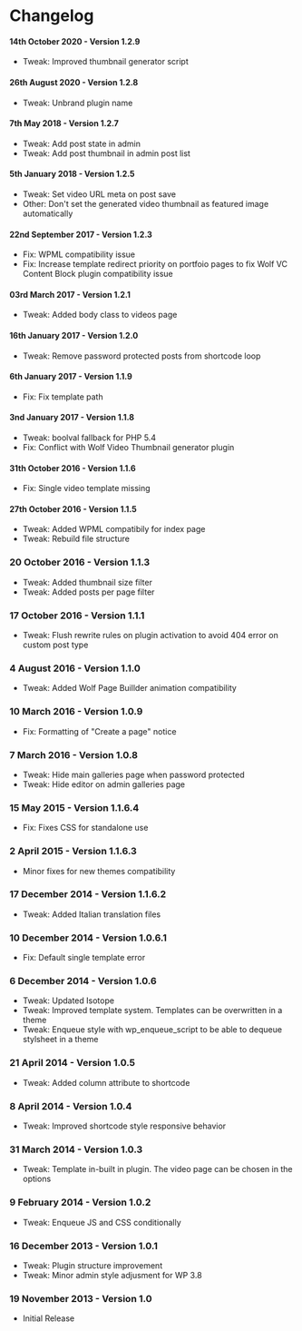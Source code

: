 # Changelog

#### 14th October 2020 - Version 1.2.9

-   Tweak: Improved thumbnail generator script

#### 26th August 2020 - Version 1.2.8

-   Tweak: Unbrand plugin name

#### 7th May 2018 - Version 1.2.7

-   Tweak: Add post state in admin
-   Tweak: Add post thumbnail in admin post list

#### 5th January 2018 - Version 1.2.5

-   Tweak: Set video URL meta on post save
-   Other: Don't set the generated video thumbnail as featured image automatically

#### 22nd September 2017 - Version 1.2.3

-   Fix: WPML compatibility issue
-   Fix: Increase template redirect priority on portfoio pages to fix Wolf VC Content Block plugin compatibility issue

#### 03rd March 2017 - Version 1.2.1

-   Tweak: Added body class to videos page

#### 16th January 2017 - Version 1.2.0

-   Tweak: Remove password protected posts from shortcode loop

#### 6th January 2017 - Version 1.1.9

-   Fix: Fix template path

#### 3nd January 2017 - Version 1.1.8

-   Tweak: boolval fallback for PHP 5.4
-   Fix: Conflict with Wolf Video Thumbnail generator plugin

#### 31th October 2016 - Version 1.1.6

-   Fix: Single video template missing

#### 27th October 2016 - Version 1.1.5

-   Tweak: Added WPML compatibily for index page
-   Tweak: Rebuild file structure

### 20 October 2016 - Version 1.1.3

-   Tweak: Added thumbnail size filter
-   Tweak: Added posts per page filter

### 17 October 2016 - Version 1.1.1

-   Tweak: Flush rewrite rules on plugin activation to avoid 404 error on custom post type

### 4 August 2016 - Version 1.1.0

-   Tweak: Added Wolf Page Buillder animation compatibility

### 10 March 2016 - Version 1.0.9

-   Fix: Formatting of "Create a page" notice

### 7 March 2016 - Version 1.0.8

-   Tweak: Hide main galleries page when password protected
-   Tweak: Hide editor on admin galleries page

### 15 May 2015 - Version 1.1.6.4

-   Fix: Fixes CSS for standalone use

### 2 April 2015 - Version 1.1.6.3

-   Minor fixes for new themes compatibility

### 17 December 2014 - Version 1.1.6.2

-   Tweak: Added Italian translation files

### 10 December 2014 - Version 1.0.6.1

-   Fix: Default single template error

### 6 December 2014 - Version 1.0.6

-   Tweak: Updated Isotope
-   Tweak: Improved template system. Templates can be overwritten in a theme
-   Tweak: Enqueue style with wp_enqueue_script to be able to dequeue stylsheet in a theme

### 21 April 2014 - Version 1.0.5

-   Tweak: Added column attribute to shortcode

### 8 April 2014 - Version 1.0.4

-   Tweak: Improved shortcode style responsive behavior

### 31 March 2014 - Version 1.0.3

-   Tweak: Template in-built in plugin. The video page can be chosen in the options

### 9 February 2014 - Version 1.0.2

-   Tweak: Enqueue JS and CSS conditionally

### 16 December 2013 - Version 1.0.1

-   Tweak: Plugin structure improvement
-   Tweak: Minor admin style adjusment for WP 3.8

### 19 November 2013 - Version 1.0

-   Initial Release
